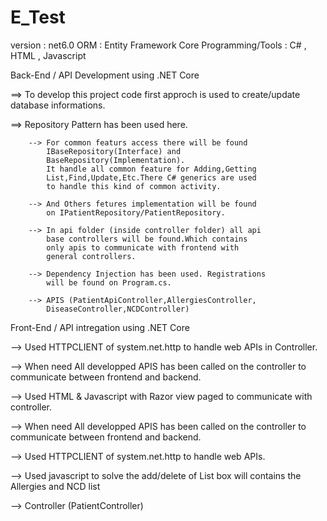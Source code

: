 # E_Test

version : net6.0
ORM : Entity Framework Core
Programming/Tools : C# , HTML , Javascript

Back-End / API Development using .NET Core

  ==> To develop this project code first approch is used to 
      create/update database informations.

  ==> Repository Pattern has been used here.
  
        --> For common featurs access there will be found 
            IBaseRepository(Interface) and 
            BaseRepository(Implementation).
            It handle all common feature for Adding,Getting
            List,Find,Update,Etc.There C# generics are used 
            to handle this kind of common activity.

        --> And Others fetures implementation will be found 
            on IPatientRepository/PatientRepository.

        --> In api folder (inside controller folder) all api
            base controllers will be found.Which contains 
            only apis to communicate with frontend with 
            general controllers.

        --> Dependency Injection has been used. Registrations 
            will be found on Program.cs.  
            
        --> APIS (PatientApiController,AllergiesController,
            DiseaseController,NCDController)
        
Front-End / API intregation using .NET Core 

  --> Used HTTPCLIENT of system.net.http to handle web 
      APIs in Controller.

  --> When need All developped APIS has been called 
      on the controller to 
      communicate between frontend and backend.

  --> Used HTML & Javascript with Razor view paged to 
      communicate with controller.

  --> When need All developped APIS has been called on 
      the controller to communicate between frontend and 
      backend.

  --> Used HTTPCLIENT of system.net.http to handle web APIs.

  --> Used javascript to solve the add/delete of List box 
      will contains the Allergies and NCD list

  --> Controller (PatientController)

